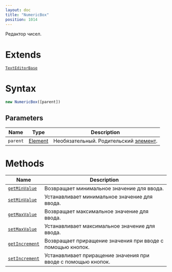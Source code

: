 ```yaml
---
layout: doc
title: "NumericBox"
position: 1014
---
```


Редактор чисел.

# Extends

[`TextEditorBase`](../TextEditorBase/)

# Syntax

```js
new NumericBox([parent])
```

## Parameters

|Name|Type|Description|
|----|----|-----------|
|`parent`|[Element](../../Core/Elements/Element)|Необязательный. Родительский [элемент](../../Core/Elements/Element/).|

# Methods

|Name|Description|
|----|-----------|
|[`getMinValue`](NumericBox.getMinValue/)|Возвращает минимальное значение для ввода.|
|[`setMinValue`](NumericBox.setMinValue/)|Устанавливает минимальное значение для ввода.|
|[`getMaxValue`](NumericBox.getMaxValue/)|Возвращает максимальное значение для ввода.|
|[`setMaxValue`](NumericBox.setMaxValue/)|Устанавливает максимальное значение для ввода.|
|[`getIncrement`](NumericBox.getIncrement/)|Возвращает приращение значения при вводе с помощью кнопок.|
|[`setIncrement`](NumericBox.setIncrement/)|Устанавливает приращение значения при вводе с помощью кнопок.|
